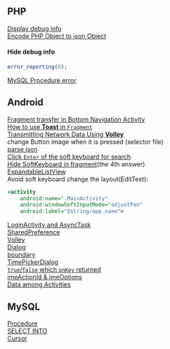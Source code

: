 ## PHP
[Display debug info](https://www.iamle.com/archives/1490.html)  
[Encode PHP Object to json Object]()
#### Hide debug info
```php
error_reporting(0);
```
[MySQL Procedure error](http://blog.csdn.net/zhuoxiong/article/details/7445458)
## Android
[Fragment transfer in Bottom Navigation Activity](http://www.jb51.net/article/81777.htm)  
[How to use **Toast** in `Fragment`](http://blog.csdn.net/ygd1994/article/details/51787864)  
[Transmitting Network Data Using **Volley**](https://developer.android.com/training/volley/index.html)  
change Button image when it is pressed (selector file)  
[parse json](http://blog.csdn.net/miaozhenzhong/article/details/52585726)  
[Click `Enter` of the soft keyboard for search](http://blog.csdn.net/lucky_bo/article/details/50771054?ref=myread)  
[Hide SoftKeyboard in fragment](https://stackoverflow.com/questions/7940765/how-to-hide-the-soft-keyboard-from-inside-a-fragment)(the 4th answer)  
[ExpandableListView](http://blog.csdn.net/sysukehan/article/details/51960473)  
Avoid soft keyboard change the layout(EditText):
```xml
<activity
    android:name=".MainActivity"
    android:windowSoftInputMode="adjustPan"
    android:label="@string/app_name">
```
[LoginActivity and AsyncTask](http://blog.csdn.net/jasonkent27/article/details/40590891)  
[SharedPreference](http://blog.csdn.net/zhang31jian/article/details/23258065)  
[Volley](http://www.jcodecraeer.com/a/anzhuokaifa/androidkaifa/2015/0526/2934.html)  
[Dialog](http://blog.csdn.net/chenlei1889/article/details/6267406)  
[boundary](https://www.cnblogs.com/yue31313/p/7687058.html)  
[TimePickerDialog](http://blog.csdn.net/qq_34475058/article/details/53940084)  
[`true`/`false` which `onKey` returned](http://bbs.csdn.net/topics/380189477?page=1)  
[imeActionId & imeOptions]()  
[Data among Activities](http://blog.csdn.net/rflyee/article/details/47431633)    
## MySQL
[Procedure](https://www.cnblogs.com/chenpi/p/5136483.html)  
[SELECT INTO](https://www.cnblogs.com/rooney/archive/2012/03/09/2387732.html)  
[Cursor](http://shitou521.iteye.com/blog/1069027)
